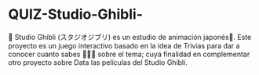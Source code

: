 # QUIZ-Studio-Ghibli-
🎌 Studio Ghibli (スタジオジブリ) es un estudio de animación japonés🎎. Este proyecto es un juego interactivo basado en la idea de Trivias para dar a conocer cuanto sabes 🤷🏽‍♀️ sobre el tema; cuya finalidad en complementar otro proyecto sobre Data las películas del  Studio Ghibli.
